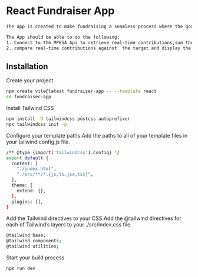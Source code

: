 # React Fundraiser App

```bash
The app is created to make fundraising a seamless process where the goal,balance and contributions are displayed in real-time so that there is no need for a treasurer to do the math manually thus saving time and simplifying the process.

The App should be able to do the following;
1. Connect to the MPESA Api to retrieve real-time contributions,sum them up and display the figure.
2. compare real-time contributions against  the target and display the progress in terms of percentage.
```
## Installation

Create your project

```bash
npm create vite@latest fundraiser-app -- --template react
cd fundraiser-app
```
Install Tailwind CSS

```bash
npm install -D tailwindcss postcss autoprefixer
npx tailwindcss init -p
```
Configure your template paths.Add the paths to all of your template files in your tailwind.config.js file.

```bash
/** @type {import('tailwindcss').Config} */
export default {
  content: [
    "./index.html",
    "./src/**/*.{js,ts,jsx,tsx}",
  ],
  theme: {
    extend: {},
  },
  plugins: [],
}
```
Add the Tailwind directives to your CSS.Add the @tailwind directives for each of Tailwind’s layers to your ./src/index.css file.

```bash
@tailwind base;
@tailwind components;
@tailwind utilities;
```
Start your build process

```bash
npm run dev
```
